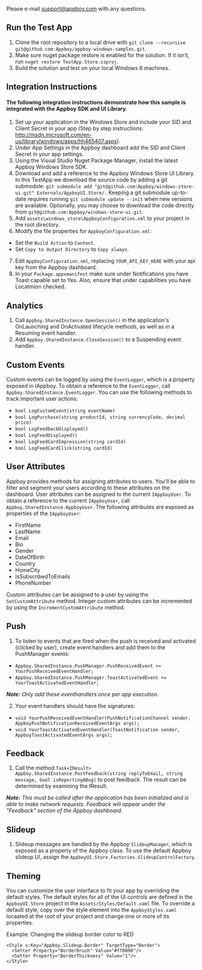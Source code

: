 Please e-mail support@appboy.com with any questions.

## Run the Test App
1.  Clone the root repository to a local drive with `git clone --recursive git@github.com:Appboy/appboy-windows-samples.git`.
2.  Make sure nuget package restore is enabled for the solution.  If it isn't, run `nuget restore TestApp.Store.csproj`.
3.  Build the solution and test on your local Windows 8 machines.

## Integration Instructions
#### The following integration instructions demonstrate how this sample is integrated with the Appboy SDK and UI Library.
1. Set up your application in the Windows Store and include your SID and Client Secret in your app (Step by step instructions: http://msdn.microsoft.com/en-us/library/windows/apps/hh465407.aspx).
2. Under App Settings in the Appboy dashboard add the SID and Client Secret in your app settings.
3. Using the Visual Studio Nuget Package Manager, install the latest Appboy Windows Store SDK.
4. Download and add a reference to the Appboy Windows Store UI Library.  In this TestApp we download the source code by adding a git submodole: `git submodule add "git@github.com:Appboy/windows-store-ui.git" Externals/AppboyUI.Store/.` Keeping a git submodule up-to-date requires running `git submodule update --init` when new versions are available.  Optionally, you may choose to download the code directly from `git@github.com:Appboy/windows-store-ui.git`.
5. Add `assets\windows_store\AppboyConfiguration.xml` to your project in the root directory.
6. Modify the file properties for `AppboyConfiguration.xml`:
  - Set the `Build Action` to `Content`.
  - Set `Copy to Output Directory` to `Copy always`.
7. Edit `AppboyConfiguration.xml`, replacing `YOUR_API_KEY_HERE` with your api key from the Appboy dashboard.
8. In your `Package.appxmanifest` make sure under Notifications you have Toast capable set to Yes.  Also, ensure that under capabilities you have Locatmion checked.

## Analytics
1. Call `Appboy.SharedInstance.OpenSession()` in the application's OnLaunching and OnActivated lifecycle methods, as well as in a Resuming event handler. 
2. Add `Appboy.SharedInstance.CloseSession()` to a Suspending event handler.

## Custom Events
Custom events can be logged by using the `EventLogger`, which is a property exposed in IAppboy. To obtain a reference to the `EventLogger`, call `Appboy.SharedInstance.EventLogger`. You can use the following methods to track important user actions:
 - `bool LogCustomEvent(string eventName)`
 - `bool LogPurchase(string productId, string currencyCode, decimal price)`
 - `bool LogFeedbackDisplayed()`
 - `bool LogFeedDisplayed()`
 - `bool LogFeedCardImpression(string cardId)`
 - `bool LogFeedCardClick(string cardId)`

## User Attributes
Appboy provides methods for assigning attributes to users. You'll be able to filter and segment your users according to these attributes on the dashboard. User attributes can be assigned to the current `IAppboyUser`. To obtain a reference to the current `IAppboyUser`, call `Appboy.SharedInstance.AppboyUser`. The following attributes are exposed as properties of the `IAppboyUser`:
 - FirstName
 - LastName
 - Email
 - Bio
 - Gender
 - DateOfBirth
 - Country
 - HomeCity
 - IsSubscribedToEmails
 - PhoneNumber
  
Custom attributes can be assigned to a user by using the `SetCustomAttribute` method.
Integer custom attributes can be incremented by using the `IncrementCustomAttribute` method.

## Push
1. To listen to events that are fired when the push is received and activated (clicked by user), create event handlers and add them to the PushManager events:
 - `Appboy.SharedInstance.PushManager.PushReceivedEvent += YourPushReceivedEventHandler;`
 - `Appboy.SharedInstance.PushManager.ToastActivatedEvent += YourToastActivatedEventHandler;`
 
<i><b>Note:</b> Only add these eventhandlers once per app execution.</i>

2. Your event handlers should have the signatures: 
 - `void YourPushReceivedEventHandler(PushNotificationChannel sender, AppboyPushNotificationReceivedEventArgs args);`
 - `void YourToastActivatedEventHandler(ToastNotification sender, AppboyToastActivatedEventArgs args);`

## Feedback
1. Call the method `Task<IResult> Appboy.SharedInstance.PostFeedback(string replyToEmail, string message, bool isReportingABug)` to post feedback. The result can be determined by examining the IResult.

<i><b>Note:</b> This must be called after the application has been initialized and is able to make network requests. Feedback will appear under the "Feedback" section of the Appboy dashboard.</i>

## Slideup
1. Slideup messages are handled by the Appboy `SlideupManager`, which is exposed as a property of the Appboy
 class. To use the default Appboy slideup UI, assign the `AppboyUI.Store.Factories.SlideupControlFactory`. 

## Theming
You can customize the user interface to fit your app by overriding the default styles. The default styles for all of the UI controls are defined in the `AppboyUI.Store` project in the `Assets/Styles/Default.xaml` file. To override a default style, copy over the style element into the `AppboyStyles.xaml` locaated at the root of your project and change one or more of its properties.

Example: Changing the slideup border color to RED 
<pre><code>&lt;Style x:Key="Appboy.Slideup.Border" TargetType="Border"&gt;
  &lt;Setter Property="BorderBrush" Value="#ff0000"/&gt;
  &lt;Setter Property="BorderThickness" Value="1"/&gt;
&lt;/Style&gt;
</code></pre>
